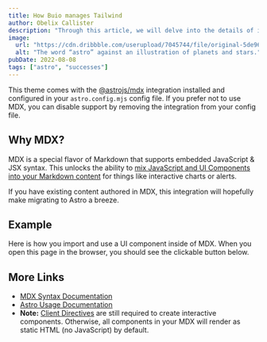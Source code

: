 ```yaml
---
title: How Buio manages Tailwind
author: Obelix Callister
description: "Through this article, we will delve into the details of its architecture, functionalities, and the benefits it has provided to our operations."
image:
  url: "https://cdn.dribbble.com/userupload/7045744/file/original-5de966d5019f73b1d26eea941e7c751c.jpg?compress=1&resize=2048x1536"
  alt: "The word “astro” against an illustration of planets and stars."
pubDate: 2022-08-08
tags: ["astro", "successes"]
---
```

This theme comes with the [@astrojs/mdx](https://docs.astro.build/en/guides/integrations-guide/mdx/) integration installed and configured in your `astro.config.mjs` config file. If you prefer not to use MDX, you can disable support by removing the integration from your config file.

## Why MDX?

MDX is a special flavor of Markdown that supports embedded JavaScript & JSX syntax. This unlocks the ability to [mix JavaScript and UI Components into your Markdown content](https://docs.astro.build/en/guides/markdown-content/#mdx-features) for things like interactive charts or alerts.

If you have existing content authored in MDX, this integration will hopefully make migrating to Astro a breeze.

## Example

Here is how you import and use a UI component inside of MDX.
When you open this page in the browser, you should see the clickable button below.





## More Links

- [MDX Syntax Documentation](https://mdxjs.com/docs/what-is-mdx)
- [Astro Usage Documentation](https://docs.astro.build/en/guides/markdown-content/#markdown-and-mdx-pages)
- **Note:** [Client Directives](https://docs.astro.build/en/reference/directives-reference/#client-directives) are still required to create interactive components. Otherwise, all components in your MDX will render as static HTML (no JavaScript) by default.